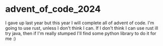 # advent_of_code_2024
I gave up last year but this year I will complete all of advent of code. I'm going to use rust, unless I don't think I can. If I don't think I can use rust ill try java, then if I'm really stumped I'll find some python library to do it for me :)
